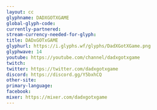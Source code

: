 ```yaml
---
layout: cc
glyphname: DADXGOTXGAME
global-glyph-code: 
currently-partnered: 
stream-currency-needed-for-glyph: 
title: DADxGOTxGAME
glyphurl: https://i.glyphs.wf/glyphs/DadXGotXGame.png
glyphwave: 14
youtube: https://youtube.com/channel/dadxgotxgame
twitch: 
twitter: https://twitter.com/dadxgotxgame
discord: https://discord.gg/Y5bxhCQ
other-site: 
primary-language: 
facebook: 
mixer: https://mixer.com/dadxgotxgame
---
```


